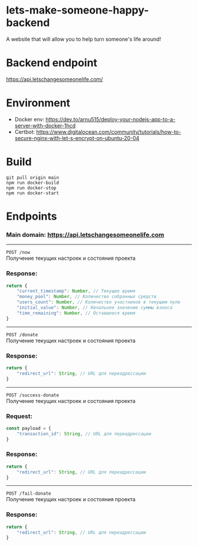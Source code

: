 # lets-make-someone-happy-backend
A website that will allow you to help turn someone's life around!

# Backend endpoint
https://api.letschangesomeonelife.com/

# Environment
- Docker env: https://dev.to/arnu515/deploy-your-nodejs-app-to-a-server-with-docker-1hcd
- Certbot: https://www.digitalocean.com/community/tutorials/how-to-secure-nginx-with-let-s-encrypt-on-ubuntu-20-04 

# Build
```
git pull origin main
npm run docker-build
npm run docker-stop
npm run docker-start
```

# Endpoints
### Main domain: https://api.letschangesomeonelife.com

---
`POST /now` \
Получение текущих настроек и состояния проекта

### Response:
```javascript
return {
    "current_timestamp": Number, // Текущее время
    "money_pool": Number, // Количество собранных средств
    "users_count": Number, // Количество участников в текущем пуле
    "initial_value": Number, // Начальное значение суммы взноса
    "time_remaining": Number, // Оставшееся время
}
```
---
`POST /donate` \
Получение текущих настроек и состояния проекта
### Response:
```javascript
return {
    "redirect_url": String, // URL для переадрессации
}
```
---
`POST /success-donate` \
Получение текущих настроек и состояния проекта
### Request:
```javascript
const payload = {
    "transaction_id": String, // URL для переадрессации
}
```
### Response:
```javascript
return {
    "redirect_url": String, // URL для переадрессации
}
```
---
`POST /fail-donate` \
Получение текущих настроек и состояния проекта
### Response:
```javascript
return {
    "redirect_url": String, // URL для переадрессации
}
```
